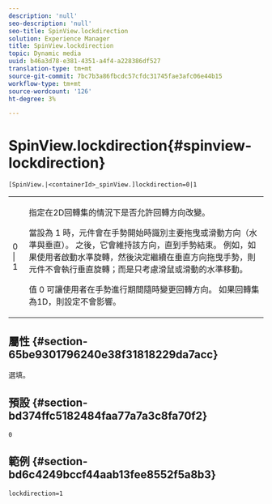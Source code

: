 ```yaml
---
description: 'null'
seo-description: 'null'
seo-title: SpinView.lockdirection
solution: Experience Manager
title: SpinView.lockdirection
topic: Dynamic media
uuid: b46a3d78-e381-4351-a4f4-a228386df527
translation-type: tm+mt
source-git-commit: 7bc7b3a86fbcdc57cfdc31745fae3afc06e44b15
workflow-type: tm+mt
source-wordcount: '126'
ht-degree: 3%

---
```



# SpinView.lockdirection{#spinview-lockdirection}

`[SpinView.|<containerId>_spinView.]lockdirection=0|1`

<table id="table_18D47E7C6A2D4D68B94225CB621D5F7C"> 
 <tbody> 
  <tr> 
   <td colname="col1"> <p> <span class="codeph"> 0 | 1 </span> </p> </td> 
   <td colname="col2"> <p> 指定在2D回轉集的情況下是否允許回轉方向改變。 </p> <p>當設為<span class="codeph"> 1 </span>時，元件會在手勢開始時識別主要拖曳或滑動方向（水準與垂直）。 之後，它會維持該方向，直到手勢結束。 例如，如果使用者啟動水準旋轉，然後決定繼續在垂直方向拖曳手勢，則元件不會執行垂直旋轉；而是只考慮滑鼠或滑動的水準移動。 </p> <p>值<span class="codeph"> 0 </span>可讓使用者在手勢進行期間隨時變更回轉方向。 如果回轉集為1D，則設定不會影響。 </p> </td> 
  </tr> 
 </tbody> 
</table>

## 屬性 {#section-65be9301796240e38f31818229da7acc}

選填。

## 預設 {#section-bd374ffc5182484faa77a7a3c8fa70f2}

`0`

## 範例 {#section-bd6c4249bccf44aab13fee8552f5a8b3}

`lockdirection=1`
